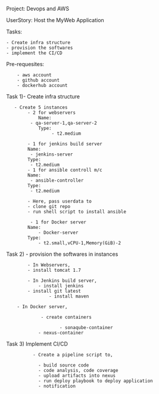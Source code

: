 Project: Devops and AWS 

UserStory: Host the MyWeb Application

Tasks: 

    - Create infra structure
    - provision the softwares
    - implement the CI/CD
    

Pre-requesites: 

        - aws account
        - github account
        - dockerhub account

Task 1)- Create infra structure

            
       - Create 5 instances
            - 2 for webservers
                Name:  
		     - qa-server-1,qa-server-2 
                Type:
                     - t2.medium
   	          
            - 1 for jenkins build server
			Name:                
			 - jenkins-server 
			Type:
			 - t2.medium
            - 1 for ansible controll m/c
			Name:                
			 - ansible-controller 
			Type:
			 - t2.medium
                  
      		- Here, pass userdata to
   			- clone git repo
			- run shell script to install ansible
                     
             - 1 for Docker server
			Name:
			    - Docker-server
			Type:
			    - t2.small,vCPU-1,Memory(GiB)-2
			    
Task 2) - provision the softwares in instances

            - In Webservers,
			- install tomcat 1.7
              
            - In Jenkins build server,
	        	- install jenkins
			- install git latest
       		        - install maven	
			
	    - In Docker server,
	    
                 - create containers
		 
                        - sonaqube-container
		        - nexus-container
					
Task 3)	Implement CI/CD 

              - Create a pipeline script to,
	      
				- build source code
				- code analysis, code coverage
				- upload artifacts into nexus
				- run deploy playbook to deploy application
				- notification

